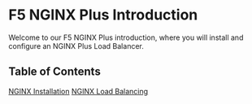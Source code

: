 # F5 NGINX Plus Introduction

Welcome to our F5 NGINX Plus introduction, where you will install and configure an NGINX Plus Load Balancer.

## Table of Contents
[NGINX Installation](lab1.rst)
[NGINX Load Balancing](lab2.rst)